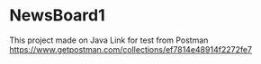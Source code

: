 # NewsBoard1
This project made on Java 
Link for test from Postman https://www.getpostman.com/collections/ef7814e48914f2272fe7
